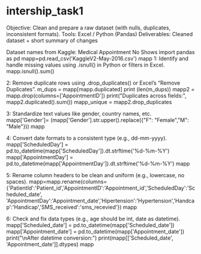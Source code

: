 # intership_task1

Objective: Clean and prepare a raw dataset (with nulls, duplicates, inconsistent formats).
Tools: Excel / Python (Pandas)
Deliverables: Cleaned dataset + short summary of changes

Dataset names from Kaggle:
                          Medical Appointment No Shows
import pandas as pd
mapp=pd.read_csv('KaggleV2-May-2016.csv')
mapp
1: Identify and handle missing values using .isnull() in Python or filters in Excel.
   mapp.isnull().sum()
   
2: Remove duplicate rows using .drop_duplicates() or Excel’s “Remove Duplicates”.
   m_dups = mapp[mapp.duplicated]
   print (len(m_dups))
   mapp2 = mapp.drop(columns=['AppointmentID'])
   print("Duplicates across fields:", mapp2.duplicated().sum())
   mapp_unique = mapp2.drop_duplicates
   
3: Standardize text values like gender, country names, etc.
     mapp['Gender']= (mapp['Gender'].str.upper().replace({"F": "Female","M": "Male"}))
     mapp
     
4: Convert date formats to a consistent type (e.g., dd-mm-yyyy).
      mapp['ScheduledDay'] = pd.to_datetime(mapp['ScheduledDay']).dt.strftime('%d-%m-%Y')
      mapp['AppointmentDay'] = pd.to_datetime(mapp['AppointmentDay']).dt.strftime('%d-%m-%Y')
      mapp
      
5: Rename column headers to be clean and uniform (e.g., lowercase, no spaces).
    mapp=mapp.rename(columns={'PatientId':'Patient_id','AppointmentID':'Appointment_id','ScheduledDay':'Scheduled_date',
                         'AppointmentDay':'Appointment_date','Hipertension':'Hypertension','Handcap':'Handicap','SMS_received':'sms_recevied'})
    mapp
    
6: Check and fix data types (e.g., age should be int, date as datetime).
      mapp['Scheduled_date'] = pd.to_datetime(mapp['Scheduled_date'])
      mapp['Appointment_date'] = pd.to_datetime(mapp['Appointment_date'])
      print("\nAfter datetime conversion:")
      print(mapp[['Scheduled_date', 'Appointment_date']].dtypes)
      mapp
